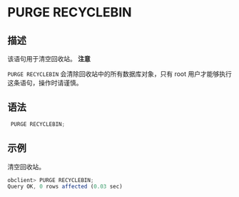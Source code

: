 PURGE RECYCLEBIN
=====================================



描述
-----------------------

该语句用于清空回收站。
**注意**



`PURGE RECYCLEBIN` 会清除回收站中的所有数据库对象，只有 root 用户才能够执行这条语句，操作时请谨慎。

语法
-----------------------

```javascript
 PURGE RECYCLEBIN;
```



示例
-----------------------

清空回收站。

```javascript
obclient> PURGE RECYCLEBIN;
Query OK, 0 rows affected (0.03 sec)
```
